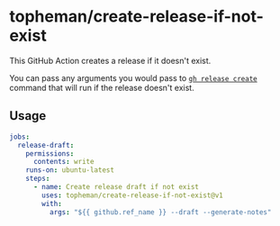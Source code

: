 # topheman/create-release-if-not-exist

This GitHub Action creates a release if it doesn't exist.

You can pass any arguments you would pass to [`gh release create`](https://cli.github.com/manual/gh_release_create) command that will run if the release doesn't exist.

## Usage

```yaml
jobs:
  release-draft:
    permissions:
      contents: write
    runs-on: ubuntu-latest
    steps:
      - name: Create release draft if not exist
        uses: topheman/create-release-if-not-exist@v1
        with:
          args: "${{ github.ref_name }} --draft --generate-notes"
```
